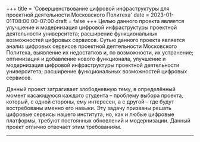 +++
title = 'Совершенствование цифровой инфраструктуры для проектной деятельности Московского Политеха'
date = 2023-01-01T08:00:00-07:00
draft = false
+++
Целью данного проекта является улучшение и модернизация цифровой инфраструктуры проектной деятельности университета; расширение функциональных возможностей цифровых сервисов. Сутью данного проекта является анализ цифровых сервисов проектной деятельности Московского Политеха, выявление их недостатков и, по возможности, их устранение; оптимизация и добавление нового функционала, улучшение и модернизация цифровой инфраструктуры проектной деятельности университета; расширение функциональных возможностей цифровых сервисов.

Данный проект затрагивает злободневную тему, в определённый момент касающуюся каждого студента – проблему выбора проекта, который, с одной стороны, ему интересен, а с другой – где будут востребованы именно его навыки. Эту задачу призваны решать цифровые сервисы нашего института, но, как и любые цифровые платформы, требуют постоянных обновлений и модернизации. Данный проект отлично отвечает этим требованиям.

---
